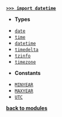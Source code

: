[**`>>> import datetime`**](/modules/datetime/)

- **Types**

* [`date`](/modules/datetime/date.md)
* [`time`](/modules/datetime/time.md)
* [`datetime`](/modules/datetime/datetime.md)
* [`timedelta`](/modules/datetime/timedelta.md)
* [`tzinfo`](/modules/datetime/tzinfo.md)
* [`timezone`](/modules/datetime/timezone.md)

- **Constants**

* [`MINYEAR`](/modules/datetime/MINYEAR.md)
* [`MAXYEAR`](/modules/datetime/MAXYEAR.md)
* [`UTC`](/modules/datetime/UTC.md)

[**back to modules**](/modules/)